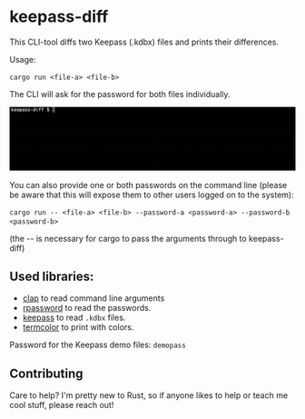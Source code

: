 # keepass-diff

This CLI-tool diffs two Keepass (.kdbx) files and prints their differences.

Usage:

```
cargo run <file-a> <file-b>
```

The CLI will ask for the password for both files individually.

![Example Screencast](docs/screencast.gif)

You can also provide one or both passwords on the command line (please be aware
that this will expose them to other users logged on to the system):

```
cargo run -- <file-a> <file-b> --password-a <password-a> --password-b <password-b>
```

(the -- is necessary for cargo to pass the arguments through to keepass-diff)

## Used libraries:

* [clap](https://clap.rs/) to read command line arguments
* [rpassword](https://github.com/conradkdotcom/rpassword) to read the passwords.
* [keepass](https://github.com/sseemayer/keepass-rs) to read `.kdbx` files.
* [termcolor](https://github.com/BurntSushi/termcolor) to print with colors.

Password for the Keepass demo files: `demopass`

## Contributing

Care to help? I'm pretty new to Rust, so if anyone likes to help or teach me 
cool stuff, please reach out!
